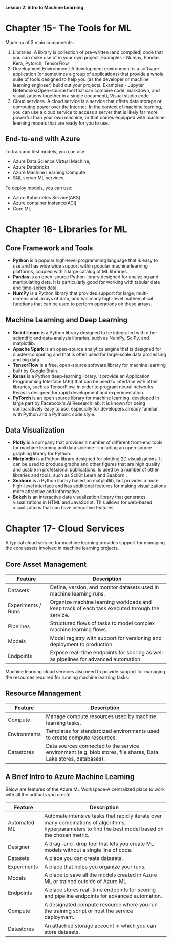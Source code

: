 **Lesson 2: Intro to Machine Learning**

# Chapter 15- The Tools for  ML

Made up of 3 main components:
1. Libraries:  A library is collection of pre-written (and compiled) code that you can make use of in your own project.
Examples - Numpy, Pandas, Kera, Pytorch, TensorFlow
2. Development Environment: A development environment is a software application (or sometimes a group of applications) that provide a whole suite of tools designed to help you (as the developer or machine learning engineer) build out your projects.
Examples - Jupyter Notebooks(Open-source tool that can combine code, markdown, and visualizations together in a single document), Visual studio code
3. Cloud services. A cloud service is a service that offers data storage or computing power over the Internet. In the context of machine learning, you can use a cloud service to access a server that is likely far more powerful than your own machine, or that comes equipped with machine learning models that are ready for you to use.


##  End-to-end with Azure
To train and test models, you can use: 
 - Azure Data Science Virtual Machine, 
 - Azure Databricks
 - Azure Machine Learning Compute
 - SQL server ML services 
 
To deploy models, you can use:
 - Azure Kubernetes Service(AKS)
 - Azure container instance(ACI)
 - Core ML
 
# Chapter 16- Libraries for  ML

##  Core Framework and Tools

- **Python** is a popular high-level programming language that is easy to use and has wide wide support within popular machine learning platforms, coupled with a large catalog of ML libraries.
- **Pandas** is an open-source Python library designed for analyzing and manipulating data. It is particularly good for working with tabular data and time-series data.
- **NumPy** is a Python library that provides support for large, multi-dimensional arrays of data, and has many high-level mathematical functions that can be used to perform operations on these arrays.


## Machine Learning and Deep Learning

- **Scikit-Learn** is a Python library designed to be integrated with other scientific and data-analysis libraries, such as NumPy, SciPy, and matplotlib.
- **Apache Spark** is an open-source analytics engine that is designed for cluster-computing and that is often used for large-scale data processing and big data.
- **TensorFlow** is a free, open-source software library for machine learning built by Google Brain.
- **Keras** is a Python deep-learning library. It provide an Application Programming Interface (API) that can be used to interface with other libraries, such as TensorFlow, in order to program neural networks. Keras is designed for rapid development and experimentation.
- **PyTorch** is an open source library for machine learning, developed in large part by Facebook's AI Research lab. It is known for being comparatively easy to use, especially for developers already familiar with Python and a Pythonic code style.

## Data Visualization

- **Plotly** is a company that provides a number of different front-end tools for machine learning and data science—including an open source graphing library for Python.
- **Matplotlib** is a Python library designed for plotting 2D visualizations. It can be used to produce graphs and other figures that are high quality and usable in professional publications. Is used by a number of other libraries and tools, such as SciKit Learn and Seaborn . 
- **Seaborn** is a Python library based on matplotlib, but provides a more high-level interface and has additional features for making visualizations more attractive and informative.
- **Bokeh** is an interactive data visualization library that generates visualizations in HTML and JavaScript. This allows for web-based visualizations that can have interactive features.

# Chapter 17- Cloud Services

A typical cloud service for machine learning provides support for managing the core assets involved in machine learning projects.
## Core Asset Management
Feature | 	Description
------------ | ------------
Datasets	| Define, version, and monitor datasets used in machine learning runs.
Experiments / Runs| 	Organize machine learning workloads and keep track of each task executed through the service.
Pipelines| 	Structured flows of tasks to model complex machine learning flows.
Models | 	Model registry with support for versioning and deployment to production.
Endpoints| 	Expose real-time endpoints for scoring as well as pipelines for advanced automation.

Machine learning cloud services also need to provide support for managing the resources required for running machine learning tasks:
## Resource Management
Feature	| Description
------------ | ------------
Compute	| Manage compute resources used by machine learning tasks.
Environments | 	Templates for standardized environments used to create compute resources.
Datastores  | 	Data sources connected to the service environment (e.g. blob stores, file shares, Data Lake stores, databases).

## A Brief Intro to Azure Machine Learning

Below are features of the Azure ML Workspace-A centralized place to work with all the artifacts you create.

Feature	| Description
------------ | ------------
Automated ML|	Automate intensive tasks that rapidly iterate over many combinations of algorithms, hyperparameters to find the best model based on the chosen metric.
Designer|	A drag-and-drop tool that lets you create ML models without a single line of code.
Datasets|	A place you can create datasets.
Experiments	|A place that helps you organize your runs.
Models|	A place to save all the models created in Azure ML or trained outside of Azure ML.
Endpoints|	A place stores real-time endpoints for scoring and pipeline endpoints for advanced automation.
Compute|	A designated compute resource where you run the training script or host the service deployment.
Datastores|	An attached storage account in which you can store datasets.